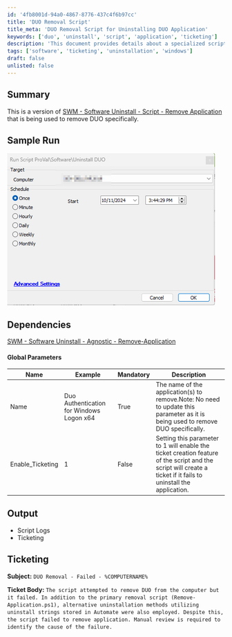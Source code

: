 ```yaml
---
id: '4fb8001d-94a0-4867-8776-437c4f6b97cc'
title: 'DUO Removal Script'
title_meta: 'DUO Removal Script for Uninstalling DUO Application'
keywords: ['duo', 'uninstall', 'script', 'application', 'ticketing']
description: 'This document provides details about a specialized script designed to uninstall the DUO application from systems. It includes sample runs, dependencies, global parameters, and ticketing information for failed uninstallation attempts.'
tags: ['software', 'ticketing', 'uninstallation', 'windows']
draft: false
unlisted: false
---
```

## Summary

This is a version of [SWM - Software Uninstall - Script - Remove Application](https://proval.itglue.com/DOC-5078775-12578871) that is being used to remove DUO specifically.

## Sample Run

![Sample Run](../../../static/img/Uninstall-DUO/image_4.png)

## Dependencies

[SWM - Software Uninstall - Agnostic - Remove-Application](https://proval.itglue.com/DOC-5078775-10677467)

#### Global Parameters

| Name                | Example                                 | Mandatory | Description                                                                                                                                                   |
|---------------------|-----------------------------------------|-----------|---------------------------------------------------------------------------------------------------------------------------------------------------------------|
| Name                | Duo Authentication for Windows Logon x64 | True      | The name of the application(s) to remove.Note: No need to update this parameter as it is being used to remove DUO specifically.                      |
| Enable_Ticketing    | 1                                       | False     | Setting this parameter to 1 will enable the ticket creation feature of the script and the script will create a ticket if it fails to uninstall the application. |

## Output

- Script Logs
- Ticketing

## Ticketing

**Subject:** `DUO Removal - Failed - %COMPUTERNAME%`

**Ticket Body:** `The script attempted to remove DUO from the computer but it failed. In addition to the primary removal script (Remove-Application.ps1), alternative uninstallation methods utilizing uninstall strings stored in Automate were also employed. Despite this, the script failed to remove application. Manual review is required to identify the cause of the failure.`











